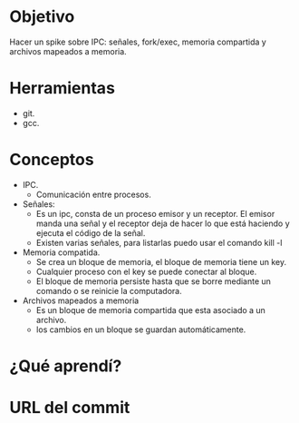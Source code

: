 # Objetivo
Hacer un spike sobre IPC: señales, fork/exec, memoria compartida y archivos mapeados a memoria.
# Herramientas
+ git.
+ gcc.


# Conceptos
+ IPC.
  + Comunicación entre procesos.
+ Señales:
  + Es un ipc, consta de un proceso emisor y un receptor. El emisor manda una señal y el receptor deja de hacer lo que está haciendo y ejecuta el código de la señal.
  + Existen varias señales, para listarlas puedo usar el comando kill -l
+ Memoria compatida.
  + Se crea un bloque de memoria, el bloque de memoria tiene un key.
  + Cualquier proceso con el key se puede conectar al bloque.
  + El bloque de memoria persiste hasta que se borre mediante un comando o se reinicie la computadora.
+ Archivos mapeados a memoria
  + Es un bloque de memoria compartida que esta asociado a un archivo.
  + los cambios en un bloque se guardan automáticamente.
# ¿Qué aprendí?

# URL del commit
